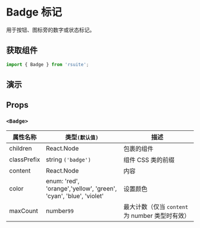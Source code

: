 # Badge 标记

用于按钮、图标旁的数字或状态标记。

## 获取组件

```js
import { Badge } from 'rsuite';
```

## 演示

<!--{demo}-->

## Props

### `<Badge>`

| 属性名称    | 类型`(默认值)`                                                         | 描述                                            |
| ----------- | ---------------------------------------------------------------------- | ----------------------------------------------- |
| children    | React.Node                                                             | 包裹的组件                                      |
| classPrefix | string `('badge')`                                                     | 组件 CSS 类的前缀                               |
| content     | React.Node                                                             | 内容                                            |
| color       | enum: 'red', 'orange','yellow', 'green', <br/>'cyan', 'blue', 'violet' | 设置颜色                                        |
| maxCount    | number`99`                                                             | 最大计数（仅当 `content` 为 number 类型时有效） |
